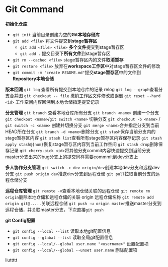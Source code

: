 # Git Command

**初始化仓库**

- `git init`                        当前目录创建为空的**Git本地存储库**
- `git add <file>`                  将文件提交到**stage暂存区**
  - `git add <file> <file>`         **多个文件**提交到stage暂存区
  - `git add .`                     提交目录下**所有文件**到stage暂存区
- `git rm --cached <file>`          stage暂存区内的文件**取消暂存**
- `git restore <file>`              放弃在**workspace工作区**中对stage暂存区文件的修改
- `git commit -m "create README.md"`提交**stage暂存区**中的文件到**Repository本地仓储**

**版本回溯**
`git log` 查看所有提交到本地仓库的记录 relog
`git log --graph`查看分支合并图
`git checkout -- file` 撤销工作区文件修改或误删
`git reset --hard <id>` 工作空间内容回溯到本地仓储指定提交记录

**分支管理**
`git branch` 查看本地仓库所有分支
`git branch <name>` 创建一个分支
`git checkout <name>`/`git switch <name>` 切换分支
`git checkout -b <name>` / `git switch -c <name>` 创建并切换分支
`git merge <name>`合并指定分支到当前HEAD所在分支
`git branch -d <name>`删除分支
`git stash`保存当前分支内的stage暂存区内容
`git stash list`查看所有stage暂存区内容保存记录
`git stash apply stash@{num}`恢复stage暂存区内容到当前工作空间
`git stash drop`删除保存记录
`git cherry-pick <id>`将其他分支commit内容快速提交到当前分支 master分支出来的bug分支上的提交同样需要commmit到dev分支上

**多人协作分支管理**
`git switch -c dev origin/dev`创建本地dev分支和远程dev分支
`git push origin dev`推送dev分支到远程仓储
`git pull`拉取当前分支的远程仓储分支


**远程仓库管理**
`git remote -v`查看本地仓储关联的远程仓储
`git remote rm origin`删除本地仓储和远程仓储的关联 origin 远程仓储名称
`git remote add origin git@.....`关联远程仓储 
`git push -u origin master`推送master分支到远程仓储，并关联master分支，下次直接`git push` 


**git Config配置**

- `git config --local --list`               读取本地git配置信息
- `git config --glabal --list`              读取全局git配置信息
- `git config --local/--global user.name "<username>"` 设置配置项
- `git config --local/--global --unset user.name`      删除配置项


liuttttt